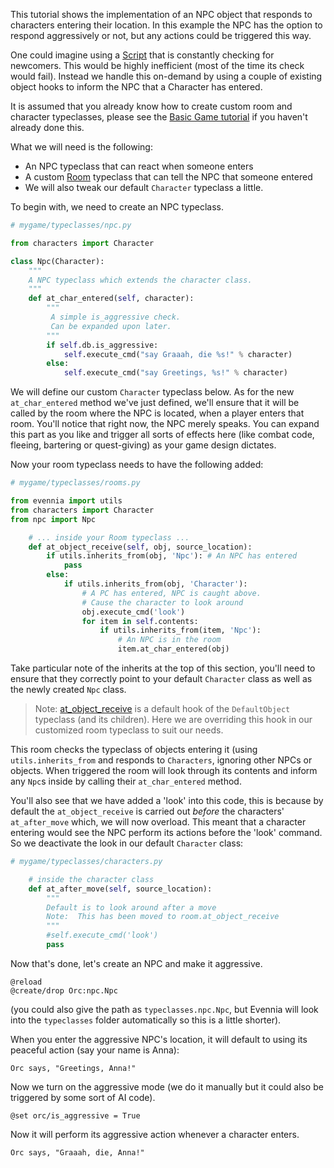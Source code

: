 
This tutorial shows the implementation of an NPC object that responds to characters entering their location. In this example the NPC has the option to respond aggressively or not, but any actions could be triggered this way.

One could imagine using a [Script](Scripts.md) that is constantly checking for newcomers. This would be highly inefficient (most of the time its check would fail). Instead we handle this on-demand by using a couple of existing object hooks to inform the NPC that a Character has entered.

It is assumed that you already know how to create custom room and character typeclasses, please see the [Basic Game tutorial](https://github.com/evennia/evennia/wiki/Tutorial%20for%20basic%20MUSH%20like%20game) if you haven't already done this.

What we will need is the following: 

- An NPC typeclass that can react when someone enters
- A custom [Room](Objects.md) typeclass that can tell the NPC that someone entered
- We will also tweak our default `Character` typeclass a little. 

To begin with, we need to create an NPC typeclass.

```python
# mygame/typeclasses/npc.py

from characters import Character 

class Npc(Character):
    """
    A NPC typeclass which extends the character class.
    """
    def at_char_entered(self, character):
        """
         A simple is_aggressive check. 
         Can be expanded upon later.
        """       
        if self.db.is_aggressive:
            self.execute_cmd("say Graaah, die %s!" % character)
        else:
            self.execute_cmd("say Greetings, %s!" % character)
```

We will define our custom `Character` typeclass below. As for the new `at_char_entered` method we've just defined, we'll ensure that it will be called by the room where the NPC is located, when a player enters that room.  You'll notice that right now, the NPC merely speaks.  You can expand this part as you like and trigger all sorts of effects here (like combat code, fleeing, bartering or quest-giving) as your game design dictates.

Now your room typeclass needs to have the following added:

```python
# mygame/typeclasses/rooms.py

from evennia import utils
from characters import Character
from npc import Npc

    # ... inside your Room typeclass ...
    def at_object_receive(self, obj, source_location):
        if utils.inherits_from(obj, 'Npc'): # An NPC has entered
            pass
        else:
            if utils.inherits_from(obj, 'Character'): 
                # A PC has entered, NPC is caught above.
                # Cause the character to look around
                obj.execute_cmd('look')
                for item in self.contents:
                    if utils.inherits_from(item, 'Npc'): 
                        # An NPC is in the room
                        item.at_char_entered(obj)
```

Take particular note of the inherits at the top of this section, you'll need to ensure that they correctly point to your default `Character` class as well as the newly created `Npc` class.

> Note:  [at_object_receive](https://github.com/evennia/evennia/wiki/evennia.objects.objects#defaultroomat_object_receive) is a default hook of the `DefaultObject` typeclass (and its children). Here we are overriding this hook in our customized room typeclass to suit our needs. 

This room checks the typeclass of objects entering it (using `utils.inherits_from` and responds to `Characters`, ignoring other NPCs or objects.  When triggered the room will look through its contents and inform any `Npc`s inside by calling their `at_char_entered` method.

You'll also see that we have added a 'look' into this code, this is because by default the `at_object_receive` is carried out *before* the characters' `at_after_move` which, we will now overload.  This meant that a character entering would see the NPC perform its actions before the 'look' command. So we deactivate the look in our default `Character` class: 

```python
# mygame/typeclasses/characters.py

    # inside the character class
    def at_after_move(self, source_location):
        """
        Default is to look around after a move 
        Note:  This has been moved to room.at_object_receive
        """
        #self.execute_cmd('look')
        pass
```

Now that's done, let's create an NPC and make it aggressive.

```
@reload
@create/drop Orc:npc.Npc
```

(you could also give the path as `typeclasses.npc.Npc`, but Evennia will look into the `typeclasses` folder automatically so this is a little shorter). 

When you enter the aggressive NPC's location, it will default to using its peaceful action (say your name is Anna):

```
Orc says, "Greetings, Anna!"
```

Now we turn on the aggressive mode (we do it manually but it could also be triggered by some sort of AI code). 

```
@set orc/is_aggressive = True
```

Now it will perform its aggressive action whenever a character enters.

```
Orc says, "Graaah, die, Anna!"
```
